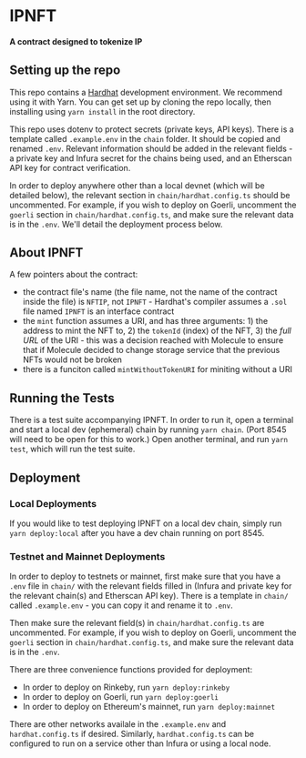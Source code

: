 # IPNFT
#### A contract designed to tokenize IP

## Setting up the repo

This repo contains a [Hardhat](https://hardhat.org) development environment. We recommend using it with Yarn. You can get set up by cloning the repo locally, then installing using `yarn install` in the root directory.

This repo uses dotenv to protect secrets (private keys, API keys). There is a template called `.example.env` in the `chain` folder. It should be copied and renamed `.env`. Relevant information should be added in the relevant fields - a private key and Infura secret for the chains being used, and an Etherscan API key for contract verification.

In order to deploy anywhere other than a local devnet (which will be detailed below), the relevant section in `chain/hardhat.config.ts` should be uncommented. For example, if you wish to deploy on Goerli, uncomment the `goerli` section in `chain/hardhat.config.ts`, and make sure the relevant data is in the `.env`. We'll detail the deployment process below.

## About IPNFT

A few pointers about the contract:
* the contract file's name (the file name, not the name of the contract inside the file) is `NFTIP`, not `IPNFT` - Hardhat's compiler assumes a `.sol` file named `IPNFT` is an interface contract
* the `mint` function assumes a URI, and has three arguments: 1) the address to mint the NFT to, 2) the `tokenId` (index) of the NFT, 3) the _full URL_ of the URI - this was a decision reached with Molecule to ensure that if Molecule decided to change storage service that the previous NFTs would not be broken
*  there is a funciton called `mintWithoutTokenURI` for miniting without a URI


## Running the Tests

There is a test suite accompanying IPNFT. In order to run it, open a terminal and start a local dev (ephemeral) chain by running `yarn chain`. (Port 8545 will need to be open for this to work.) Open another terminal, and run `yarn test`, which will run the test suite.

## Deployment

### Local Deployments

If you would like to test deploying IPNFT on a local dev chain, simply run `yarn deploy:local` after you have a dev chain running on port 8545.

### Testnet and Mainnet Deployments

In order to deploy to testnets or mainnet, first make sure that you have a `.env` file in `chain/` with the relevant fields filled in (Infura and private key for the relevant chain(s) and Etherscan API key). There is a template in `chain/` called `.example.env` - you can copy it and rename it to `.env`.

Then make sure the relevant field(s) in `chain/hardhat.config.ts` are uncommented. For example, if you wish to deploy on Goerli, uncomment the `goerli` section in `chain/hardhat.config.ts`, and make sure the relevant data is in the `.env`.

There are three convenience functions provided for deployment:
* In order to deploy on Rinkeby, run `yarn deploy:rinkeby`
* In order to deploy on Goerli, run `yarn deploy:goerli`
* In order to deploy on Ethereum's mainnet, run `yarn deploy:mainnet`

There are other networks availale in the `.example.env` and `hardhat.config.ts` if desired. Similarly, `hardhat.config.ts` can be configured to run on a service other than Infura or using a local node.